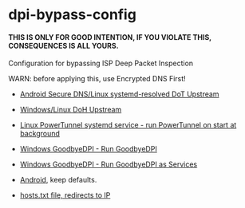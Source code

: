 # dpi-bypass-config
#### THIS IS ONLY FOR GOOD INTENTION, IF YOU VIOLATE THIS, CONSEQUENCES IS ALL YOURS.

Configuration for bypassing ISP Deep Packet Inspection

WARN: before applying this, use Encrypted DNS First!

- [Android Secure DNS/Linux systemd-resolved DoT Upstream](https://github.com/arfshl/adblock-dns-config/blob/main/docs/android-resolvers.md)

- [Windows/Linux DoH Upstream](https://github.com/arfshl/adblock-dns-config/blob/main/docs/dns-resolvers.md)

- [Linux PowerTunnel systemd service - run PowerTunnel on start at background](https://github.com/arfshl/dpi-bypass-config/blob/main/powertunnel/powertunnel.service)
- [Windows GoodbyeDPI - Run GoodbyeDPI](https://github.com/arfshl/dpi-bypass-config/blob/main/goodbyedpi/run_idn.cmd)
- [Windows GoodbyeDPI - Run GoodbyeDPI as Services](https://github.com/arfshl/dpi-bypass-config/blob/main/goodbyedpi/service_install_idn.cmd)

- [Android](https://github.com/krlvm/powertunnel-android), keep defaults.

- [hosts.txt file, redirects to IP](https://github.com/arfshl/dpi-bypass-config/blob/main/hosts.txt)
